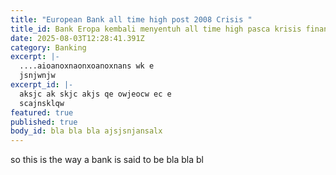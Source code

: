 ```yaml
---
title: "European Bank all time high post 2008 Crisis "
title_id: Bank Eropa kembali menyentuh all time high pasca krisis finansial 2008
date: 2025-08-03T12:28:41.391Z
category: Banking
excerpt: |-
  ....aioanoxnaonxoanoxnans wk e
  jsnjwnjw
excerpt_id: |-
  aksjc ak skjc akjs qe owjeocw ec e
  scajnsklqw
featured: true
published: true
body_id: b﻿la bla bla ajsjsnjansalx
---
```

s﻿o this is the way a bank is said to be bla bla bl